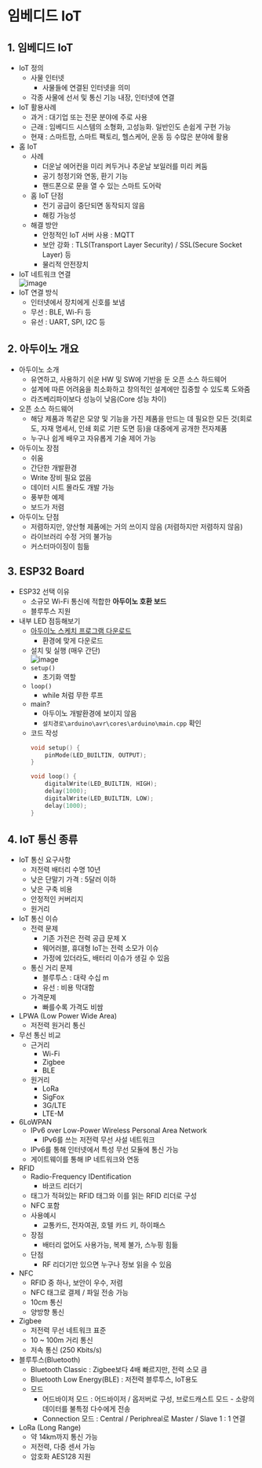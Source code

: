 # 임베디드 IoT
## 1. 임베디드 IoT
* IoT 정의
  * 사물 인터넷
    * 사물들에 연결된 인터넷을 의미
  * 각종 사물에 선서 및 통신 기능 내장, 인터넷에 연결
* IoT 활용사례
  * 과거 : 대기업 또는 전문 분야에 주로 사용
  * 근래 : 임베디드 시스템의 소형화, 고성능화. 일반인도 손쉽게 구현 가능
  * 현재 : 스마트팜, 스마트 팩토리, 헬스케어, 운동 등 수많은 분야에 활용
* 홈 IoT
  * 사례
    * 더운날 에어컨을 미리 켜두거나 추운날 보일러를 미리 켜둠
    * 공기 청정기와 연동, 환기 기능
    * 핸드폰으로 문을 열 수 있는 스마트 도어락
  * 홈 IoT 단점
    * 전기 공급이 중단되면 동작되지 않음
    * 해킹 가능성
  * 해결 방안
    * 안정적인 IoT 서버 사용 : MQTT
    * 보안 강화 : TLS(Transport Layer Security) / SSL(Secure Socket Layer) 등
    * 물리적 안전장치
* IoT 네트워크 연결  
  ![image](https://user-images.githubusercontent.com/49888128/142017906-99d89d3e-856a-4e0a-a660-780d47839cdd.png)
* IoT 연결 방식
  * 인터넷에서 장치에게 신호를 보냄
  * 무선 : BLE, Wi-Fi 등
  * 유선 : UART, SPI, I2C 등
## 2. 아두이노 개요
* 아두이노 소개
  * 유연하고, 사용하기 쉬운 HW 및 SW에 기반을 둔 오픈 소스 하드웨어
  * 설계에 따른 어려움을 최소화하고 창의적인 설계에만 집중할 수 있도록 도와줌
  * 라즈베리파이보다 성능이 낮음(Core 성능 차이)
* 오픈 소스 하드웨어
  * 해당 제품과 똑같은 모양 및 기능을 가진 제품을 만드는 데 필요한 모든 것(회로도, 자재 명세서, 인쇄 회로 기판 도면 등)을 대중에게 공개한 전자제품
  * 누구나 쉽게 배우고 자유롭게 기술 제어 가능
* 아두이노 장점
  * 쉬움
  * 간단한 개발환경
  * Write 장비 필요 없음
  * 데이터 시트 몰라도 개발 가능
  * 풍부한 예제
  * 보드가 저렴
* 아두이노 단점
  * 저렴하지만, 양산형 제품에는 거의 쓰이지 않음 (저렴하지만 저렴하지 않음)
  * 라이브러리 수정 거의 불가능
  * 커스터마이징이 힘듦
## 3. ESP32 Board
* ESP32 선택 이유
  * 소규모 Wi-Fi 통신에 적합한 __아두이노 호환 보드__
  * 블루투스 지원
* 내부 LED 점등해보기
  * [아두이노 스케치 프로그램 다운로드](https://www.arduino.cc/en/software)
    * 환경에 맞게 다운로드
  * 설치 및 실행 (매우 간단)  
  ![image](https://user-images.githubusercontent.com/49888128/142025628-50633643-3d18-45cd-a12e-890241379476.png)
  * `setup()`
    * 초기화 역할
  * `loop()`
    * while 처럼 무한 루프
  * main?
    * 아두이노 개발환경에 보이지 않음
    * `설치경로\arduino\avr\cores\arduino\main.cpp` 확인
  * 코드 작성
    ```cpp
    void setup() {
        pinMode(LED_BUILTIN, OUTPUT);
    }

    void loop() {
        digitalWrite(LED_BUILTIN, HIGH);
        delay(1000);
        digitalWrite(LED_BUILTIN, LOW);
        delay(1000);
    }
    ```
## 4. IoT 통신 종류
* IoT 통신 요구사항
  * 저전력 배터리 수명 10년
  * 낮은 단말기 가격 : 5달러 이하
  * 낮은 구축 비용
  * 안정적인 커버리지
  * 원거리
* IoT 통신 이슈
  * 전력 문제
    * 기존 가전은 전력 공급 문제 X
    * 웨어러블, 휴대형 IoT는 전력 소모가 이슈
    * 가정에 있더라도, 배터리 이슈가 생길 수 있음
  * 통신 거리 문제
    * 블루투스 : 대략 수십 m
    * 유선 : 비용 막대함
  * 가격문제
    * 빠를수록 가격도 비쌈
* LPWA (Low Power Wide Area)
  * 저전력 원거리 통신
* 무선 통신 비교
  * 근거리
    * Wi-Fi
    * Zigbee
    * BLE
  * 원거리
    * LoRa
    * SigFox
    * 3G/LTE
    * LTE-M
* 6LoWPAN
  * IPv6 over Low-Power Wireless Personal Area Network
    * IPv6를 쓰는 저전력 무선 사설 네트워크
  * IPv6를 통해 인터넷에서 특성 무선 모듈에 통신 가능
  * 게이트웨이를 통해 IP 네트워크와 연동
* RFID
  * Radio-Frequency IDentification
    * 바코드 리더기
  * 태그가 적혀있는 RFID 태그와 이를 읽는 RFID 리더로 구성
  * NFC 포함
  * 사용예시
    * 교통카드, 전자여권, 호텔 카드 키, 하이패스
  * 장점
    * 배터리 없어도 사용가능, 복제 불가, 스누핑 힘듦
  * 단점
    * RF 리더기만 있으면 누구나 정보 읽을 수 있음
* NFC
  * RFID 중 하나, 보안이 우수, 저렴
  * NFC 태그로 결제 / 파일 전송 가능
  * 10cm 통신
  * 양방향 통신
* Zigbee
  * 저전력 무선 네트워크 표준
  * 10 ~ 100m 거리 통신
  * 저속 통신 (250 Kbits/s)
* 블루투스(Bluetooth)
  * Bluetooth Classic : Zigbee보다 4배 빠르지만, 전력 소모 큼
  * Bluetooth Low Energy(BLE) : 저전력 블루투스, IoT용도
  * 모드
    * 어드바이저 모드 : 어드바이저 / 옵저버로 구성, 브로드캐스트 모드 - 소량의 데이터를 불특정 다수에게 전송
    * Connection 모드 : Central / Periphreal로 Master / Slave 1 : 1 연결
* LoRa (Long Range)
  * 약 14km까지 통신 가능
  * 저전력, 다중 센서 가능
  * 암호화 AES128 지원
